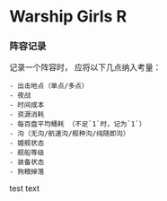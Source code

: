 # Warship Girls R

### 阵容记录
记录一个阵容时， 应将以下几点纳入考量：

    - 出击地点（单点/多点）
    - 夜战
    - 时间成本
    - 资源消耗
    - 每百盘平均桶耗 （不足`1`时，记为`1`）
    - 沟（无沟/航速沟/舰种沟/纯随即沟）
    - 婚舰状态
    - 舰船等级
    - 装备状态
    - 狗粮掉落
    
test text
